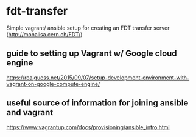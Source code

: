 # fdt-transfer
Simple vagrant/ ansible setup for creating an FDT transfer server (http://monalisa.cern.ch/FDT/)

## guide to setting up Vagrant w/ Google cloud engine
https://realguess.net/2015/09/07/setup-development-environment-with-vagrant-on-google-compute-engine/

## useful source of information for joining ansible and vagrant
https://www.vagrantup.com/docs/provisioning/ansible_intro.html
